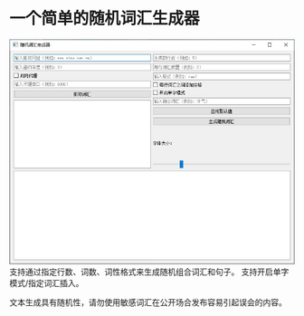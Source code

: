 # 一个简单的随机词汇生成器
![](./src/sample.jpg)
支持通过指定行数、词数、词性格式来生成随机组合词汇和句子。
支持开启单字模式/指定词汇插入。

文本生成具有随机性，请勿使用敏感词汇在公开场合发布容易引起误会的内容。